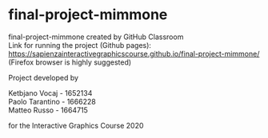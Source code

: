 # final-project-mimmone  
final-project-mimmone created by GitHub Classroom  
Link for running the project (Github pages):    
https://sapienzainteractivegraphicscourse.github.io/final-project-mimmone/  
(Firefox browser is highly suggested)

Project developed by   

Ketbjano Vocaj - 1652134  
Paolo Tarantino - 1666228  
Matteo Russo - 1664715  

for the Interactive Graphics Course 2020  
